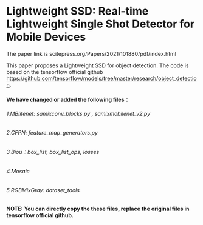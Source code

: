 # Lightweight SSD: Real-time Lightweight Single Shot Detector for Mobile Devices
The paper link is 
scitepress.org/Papers/2021/101880/pdf/index.html

This paper proposes a Lightweight SSD for object detection. The code is based on the tensorflow official github https://github.com/tensorflow/models/tree/master/research/object_detection.

#### We have changed or added the following files：
###### 1.MBlitenet: samixconv_blocks.py , samixmobilenet_v2.py
###### 2.CFPN: feature_map_generators.py
###### 3.Biou：box_list, box_list_ops, losses
###### 4.Mosaic
###### 5.RGBMixGray: dataset_tools
#### NOTE: You can directly copy the these files, replace the original files in tensorflow official github.

